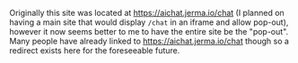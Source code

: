 Originally this site was located at https://aichat.jerma.io/chat (I planned on having a main site that would display `/chat` in an iframe and allow pop-out), however it now seems better to me to have the entire site be the "pop-out". Many people have already linked to https://aichat.jerma.io/chat though so a redirect exists here for the foreseeable future.